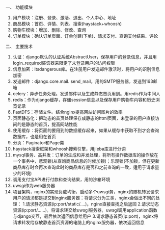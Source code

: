 一、	功能模块
1.	用户模块：注册、登录、激活、退出、个人中心、地址
2.	商品模块：首页、详情、列表、搜索(haystack+whoosh)
3.	购物车模块：增加、删除、修改、查询
4.	订单模块：确认订单页面、订单创建(下单)、请求支付、查询支付结果、评论

二、	主要技术
1.	认证：django默认的认证系统AbstractUser，保存用户的登录信息，并且用login_required装饰器来限定了未登录用户的访问权限
2.	信息加密：Itsdangerous库。在注册用户发送邮件激活时，将用户的识别信息加密
3.	发送邮件：django.core.mail. send_mail，用的SMTP服务器，发送到163邮箱
4.	celery：异步任务处理。发送邮件以及生成静态首页用到。用redis作为中间人
5.	redis：作为django缓存，存储session信息以及保存用户购物车内容和历史浏览记录
6.	FastDFS：存储文件。结合nginx提高网站访问图片的效率
7.	页面静态化：把动态的首页处理保存成静态的html页面，未登录的用户直接访问的是静态的首页，提高网站性能
8.	使用缓存：将页面的要用到的数据缓存起来，如果从缓存中获取不到才会查询数据库，也是用在首页
9.	分页：Paginator和Page类
10.	haystack搜索框架和whoosh搜索引擎，用jieba库进行分词
11.	mysql事务、高并发：订单的生成和并发处理，将所有操作数据库的操作放在一个事务中，悲观锁(从查询商品信息的时候加锁)；乐观锁(不加锁，但在更新商品库存时会再次查询此时的商品库存是否和之前查询的一致，适用于请求量少的环境)
12.	调用支付宝API进行付款和查询结果，用的沙箱环境
13.	uwsgi作为web服务器
14. 项目架构，nginx的实现负载均衡，启动多个uwsgi务，nginx的随机转发请求
用户的请求都是提交到nginx服务器：将请求分为三类，nginx会做出不同的处理：
1.请求静态资源(ip:port/static/....)，nginx直接查找之后返回
2.请求动态资源(ip:port/......)，将请求转交给uwsgi服务器，uwsgi调用application函数与django交互，最后依次返回信息给用户
3.请求静态首页(ip:port)，nginx将请求转发给存放静态首页资源的电脑上的nginx服务器，依次返回信息
